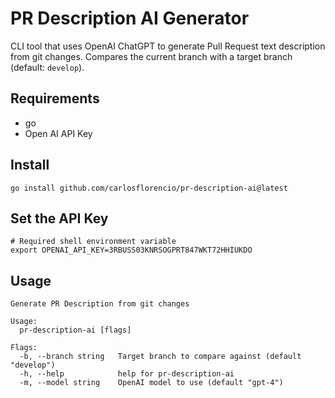 # PR Description AI Generator

CLI tool that uses OpenAI ChatGPT to generate Pull Request text description from git changes. Compares the current branch with a target branch (default: `develop`).

## Requirements

- go
- Open AI API Key

## Install

```shell
go install github.com/carlosflorencio/pr-description-ai@latest
```

## Set the API Key

```shell
# Required shell environment variable
export OPENAI_API_KEY=3RBUSS03KNRSOGPRT847WKT72HHIUKDO
```

## Usage

```shell
Generate PR Description from git changes

Usage:
  pr-description-ai [flags]

Flags:
  -b, --branch string   Target branch to compare against (default "develop")
  -h, --help            help for pr-description-ai
  -m, --model string    OpenAI model to use (default "gpt-4")
```
